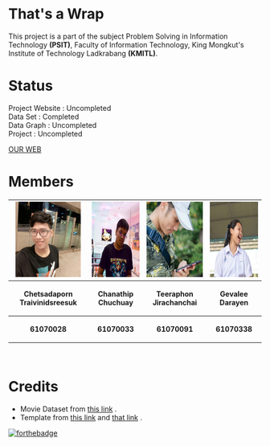 # That's a Wrap
This project is a part of the subject Problem Solving in Information Technology **(PSIT)**, Faculty of Information Technology, King Mongkut's Institute of Technology Ladkrabang **(KMITL)**.

# Status
Project Website : Uncompleted<br>
Data Set        : Completed<br>
Data Graph      : Uncompleted<br>
Project         : Uncompleted<br>

[OUR WEB](https://hashtagselfie.github.io/That-s-a-Wrap/)

# Members

<center><table>
 <tr>
  <th><img src="img/team/1.jpg" height="150" width="130"></th>
  <th><img src="img/team/2.jpg" height="150" width="150"></th>
  <th><img src="img/team/3.jpg" height="150" width="150"></th>
  <th><img src="img/team/4.jpg" height="150" width="150"></th>
 </tr>
 <tr>
  <th><p align="center">Chetsadaporn Traivinidsreesuk</p></th> 
  <th><p align="center">Chanathip Chuchuay</p></th>
  <th><p align="center">Teeraphon Jirachanchai</p></th>
  <th><p align="center">Gevalee Darayen</p></th>
 </tr>
 <tr>
  <th><p align="center">61070028</p></th>
  <th><p align="center">61070033</p></th>
  <th><p align="center">61070091</p></th>
  <th><p align="center">61070338</p></th>
 </table></center>
 
<br />

# Credits
 - Movie Dataset from [this link](https://www.kaggle.com/rounakbanik/the-movies-dataset) .
 - Template from [this link](https://www.kaggle.com/rounakbanik/the-movies-dataset) and [that link](https://startbootstrap.com/template-overviews/full-slider/) .

[![forthebadge](https://forthebadge.com/images/badges/made-with-python.svg)](https://forthebadge.com)
